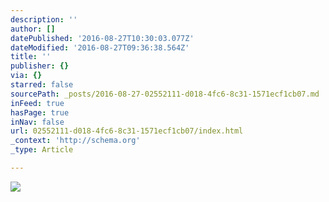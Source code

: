 ```yaml
---
description: ''
author: []
datePublished: '2016-08-27T10:30:03.077Z'
dateModified: '2016-08-27T09:36:38.564Z'
title: ''
publisher: {}
via: {}
starred: false
sourcePath: _posts/2016-08-27-02552111-d018-4fc6-8c31-1571ecf1cb07.md
inFeed: true
hasPage: true
inNav: false
url: 02552111-d018-4fc6-8c31-1571ecf1cb07/index.html
_context: 'http://schema.org'
_type: Article

---
```

![](https://the-grid-user-content.s3-us-west-2.amazonaws.com/97cf7f58-1616-497c-bdae-54965a935fbe.jpg)